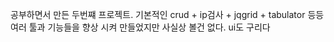 공부하면서 만든 두번쨰 프로젝트. 기본적인 crud + ip검사 + jqgrid + tabulator 등등 여러 툴과 기능들을 향상 시켜 만들었지만 사실상 볼건 없다. ui도 구리다 
